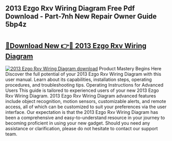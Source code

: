 ## 2013 Ezgo Rxv Wiring Diagram Free Pdf Download - Part-7nh New Repair Owner Guide 5bp4z

# <h2><a href="http://dfqhlzk.blite.top/?on=2013+Ezgo+Rxv+Wiring+Diagram">🔗Download New 👉🔴 2013 Ezgo Rxv Wiring Diagram</a></h2>

[![2013 Ezgo Rxv Wiring Diagram download](https://i.imgur.com/lujVjoI.png)](http://dfqhlzk.blite.top/?on=2013+Ezgo+Rxv+Wiring+Diagram)
Product Mastery Begins Here Discover the full potential of your 2013 Ezgo Rxv Wiring Diagram with this user manual. Learn about its capabilities, installation steps, operating procedures, and troubleshooting tips. Operating Instructions for Advanced Users This guide is tailored to experienced users of your new 2013 Ezgo Rxv Wiring Diagram. 2013 Ezgo Rxv Wiring Diagram advanced features include object recognition, motion sensors, customizable alerts, and remote access, all of which can be customized to suit your preferences via the user interface. Our expectation is that the 2013 Ezgo Rxv Wiring Diagram has been a comprehensive and easy-to-understand resource in your journey to becoming proficient in using your new gadget. Should you need any assistance or clarification, please do not hesitate to contact our support team.

